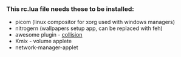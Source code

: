### This rc.lua file needs these to be installed:
- picom (linux compositor for xorg used with windows managers)
- nitrogern (wallpapers setup app, can be replaced with feh)
- awesome plugin - [collision](https://github.com/Elv13/collision)
- Kmix - volume applete
- network-manager-applet
  
